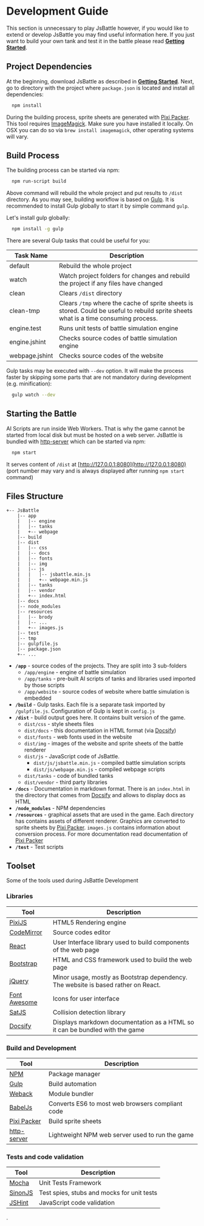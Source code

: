 # Development Guide

This section is unnecessary to play JsBattle however, if you would like to extend or develop JsBattle you may find useful information here. If you just want to build your own tank and test it in the battle please read [**Getting Started**](getting_started.md).

## Project Dependencies

At the beginning, download JsBattle as described in [**Getting Started**](getting_started.md). Next, go to directory with the project where `package.json` is located and install all dependencies:

```bash
  npm install
```
During the building process, sprite sheets are generated with [Pixi Packer](https://github.com/gamevy/pixi-packer). This tool requires [ImageMagick](http://www.imagemagick.org/script/index.php). Make sure you have installed it locally. On OSX you can do so via `brew install imagemagick`, other operating systems will vary.

## Build Process

The building process can be started via npm:

```bash
  npm run-script build
```

Above command will rebuild the whole project and put results to `/dist` directory. As you may see, building workflow is based on [Gulp](https://gulpjs.com/). It is recommended to install Gulp globally to start it by simple command `gulp`.

Let's install gulp globally:
```bash
  npm install -g gulp
```

There are several Gulp tasks that could be useful for you:

 Task Name      | Description
 ---------------|-------------------------------------
 default        | Rebuild the whole project
 watch          | Watch project folders for changes and rebuild the project if any files have changed
 clean          | Clears `/dist` directory
 clean-tmp      | Clears `/tmp` where the cache of sprite sheets is stored. Could be useful to rebuild sprite sheets what is a time consuming process.
 engine.test    | Runs unit tests of battle simulation engine
 engine.jshint  | Checks source codes of battle simulation engine
 webpage.jshint | Checks source codes of the website

Gulp tasks may be executed with `--dev` option. It will make the process faster by skipping some parts that are not mandatory during development (e.g. minification):

```bash
  gulp watch --dev
```

## Starting the Battle

AI Scripts are run inside Web Workers. That is why the game cannot be started from local disk but must be hosted on a web server. JsBattle is bundled with [http-server](https://github.com/indexzero/http-server) which can be started via npm:

```bash
  npm start
```

It serves content of `/dist` at [http://127.0.0.1:8080](http://127.0.0.1:8080) (port number may vary and is always displayed after running `npm start` command)

## Files Structure

```
+-- JsBattle
    |-- app
    |   |-- engine
    |   |-- tanks
    |   +-- webpage
    |-- build
    |-- dist
    |   |-- css
    |   |-- docs
    |   |-- fonts
    |   |-- img
    |   |-- js
    |   |   |-- jsbattle.min.js
    |   |   +-- webpage.min.js
    |   |-- tanks
    |   |-- vendor
    |   +-- index.html
    |-- docs
    |-- node_modules
    |-- resources
    |   |-- brody
    |   |-- ...
    |   +-- images.js
    |-- test
    |-- tmp
    |-- gulpfile.js
    |-- package.json
    +-- ...

```

* **`/app`** - source codes of the projects. They are split into 3 sub-folders
  * `/app/engine` - engine of battle simulation
  * `/app/tanks` - pre-built AI scripts of tanks and libraries used imported by those scripts
  * `/app/website` - source codes of website where battle simulation is embedded
* **`/build`** - Gulp tasks. Each file is a separate task imported by `/gulpfile.js`. Configuration of Gulp is kept in `config.js`
* **`/dist`** - build output goes here. It contains built version of the game.
  * `dist/css` - style sheets files
  * `dist/docs` - this documentation in HTML format (via [Docsify](https://docsify.js.org/))
  * `dist/fonts` - web fonts used in the website
  * `dist/img` - images of the website and sprite sheets of the battle renderer
  * `dist/js` - JavaScript code of JsBattle.
    * `dist/js/jsbattle.min.js` - compiled battle simulation scripts
    * `dist/js/webpage.min.js` - compiled webpage scripts
  * `dist/tanks` - code of bundled tanks
  * `dist/vendor` - third party libraries
* **`/docs`** - Documentation in markdown format. There is an `index.html` in the directory that comes from [Docsify](https://docsify.js.org/) and allows to display docs as HTML
* **`/node_modules`** - NPM dependencies
* **`/resources`** -  graphical assets that are used in the game. Each directory has contains assets of different renderer. Graphics are converted to sprite sheets by [Pixi Packer](https://github.com/gamevy/pixi-packer). ``images.js`` contains information about conversion process. For more documentation read documentation of [Pixi Packer](https://github.com/gamevy/pixi-packer)
* **`/test`** - Test scripts


## Toolset

Some of the tools used during JsBattle Development

### Libraries

Tool                                                 | Description
-----------------------------------------------------|-----------------------------------------
[PixiJS](http://www.pixijs.com/)                     | HTML5 Rendering engine
[CodeMirror](https://codemirror.net/)                | Source codes editor
[React](https://facebook.github.io/react/)           | User Interface library used to build components of the web page
[Bootstrap](http://getbootstrap.com/)                | HTML and CSS framework used to build the web page
[jQuery](https://jquery.com/)                        | Minor usage, mostly as Bootstrap dependency. The website is based rather on React.
[Font Awesome](http://fontawesome.io/)               | Icons for user interface
[SatJS](https://github.com/jriecken/sat-js)          | Collision detection library
[Docsify](https://docsify.js.org/)                   | Displays markdown documentation as a HTML so it can be bundled with the game

### Build and Development

Tool                                                 | Description
-----------------------------------------------------|-----------------------------------------
[NPM](https://www.npmjs.com/)                        | Package manager
[Gulp](https://gulpjs.com/)                          | Build automation
[Weback](https://webpack.github.io/)                 | Module bundler
[BabelJs](https://babeljs.io/)                       | Converts ES6 to most web browsers compliant code
[Pixi Packer](https://github.com/gamevy/pixi-packer) | Build sprite sheets
[http-server](https://github.com/indexzero/http-server) | Lightweight NPM web server used to run the game


### Tests and code validation

Tool                                                 | Description
-----------------------------------------------------|-----------------------------------------
[Mocha](https://mochajs.org/)                        | Unit Tests Framework
[SinonJS](http://sinonjs.org/)                       | Test spies, stubs and mocks for unit tests
[JSHint](http://jshint.com/)                         | JavaScript code validation




.
